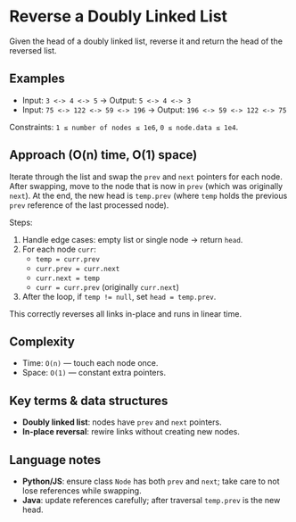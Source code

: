 # Reverse a Doubly Linked List

Given the head of a doubly linked list, reverse it and return the head of the reversed list.

## Examples
- Input: `3 <-> 4 <-> 5` → Output: `5 <-> 4 <-> 3`
- Input: `75 <-> 122 <-> 59 <-> 196` → Output: `196 <-> 59 <-> 122 <-> 75`

Constraints: `1 ≤ number of nodes ≤ 1e6`, `0 ≤ node.data ≤ 1e4`.

## Approach (O(n) time, O(1) space)
Iterate through the list and swap the `prev` and `next` pointers for each node. After swapping, move to the node that is now in `prev` (which was originally `next`). At the end, the new head is `temp.prev` (where `temp` holds the previous `prev` reference of the last processed node).

Steps:
1. Handle edge cases: empty list or single node → return `head`.
2. For each node `curr`:
   - `temp = curr.prev`
   - `curr.prev = curr.next`
   - `curr.next = temp`
   - `curr = curr.prev`  (originally `curr.next`)
3. After the loop, if `temp != null`, set `head = temp.prev`.

This correctly reverses all links in-place and runs in linear time.

## Complexity
- Time: `O(n)` — touch each node once.
- Space: `O(1)` — constant extra pointers.

## Key terms & data structures
- **Doubly linked list**: nodes have `prev` and `next` pointers.
- **In-place reversal**: rewire links without creating new nodes.

## Language notes
- **Python/JS**: ensure class `Node` has both `prev` and `next`; take care to not lose references while swapping.
- **Java**: update references carefully; after traversal `temp.prev` is the new head.
